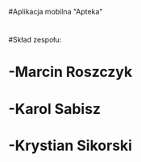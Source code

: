 #Aplikacja mobilna "Apteka"
#
#Skład zespołu:
#  -Marcin Roszczyk
#  -Karol Sabisz
#  -Krystian Sikorski
